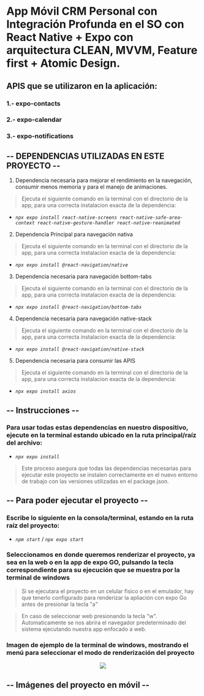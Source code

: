 # App Móvil CRM Personal con Integración Profunda en el SO con React Native + Expo con arquitectura CLEAN, MVVM, Feature first + Atomic Design.

## APIS que se utilizaron en la aplicación:
### 1.- expo-contacts
### 2.- expo-calendar
### 3.- expo-notifications

## -- DEPENDENCIAS UTILIZADAS EN ESTE PROYECTO -- 
1. Dependencia necesaria para mejorar el rendimiento en la navegación, consumir menos memoria y para el manejo de animaciones. 
> Ejecuta el siguiente comando en la terminal con el directorio de la app, para una correcta instalacion exacta de la dependencia:
- _`npx expo install react-native-screens react-native-safe-area-context react-native-gesture-handler react-native-reanimated`_

2. Dependencia Principal para navegación nativa
> Ejecuta el siguiente comando en la terminal con el directorio de la app, para una correcta instalacion exacta de la dependencia:
- _`npx expo install @react-navigation/native`_

3. Dependencia necesaria para navegación bottom-tabs
> Ejecuta el siguiente comando en la terminal con el directorio de la app, para una correcta instalacion exacta de la dependencia:
- _`npx expo install @react-navigation/bottom-tabs`_

4. Dependencia necesaria para navegación native-stack
> Ejecuta el siguiente comando en la terminal con el directorio de la app, para una correcta instalacion exacta de la dependencia:
- _`npx expo install @react-navigation/native-stack`_

5. Dependencia necesaria para consumir las APIS
> Ejecuta el siguiente comando en la terminal con el directorio de la app, para una correcta instalacion exacta de la dependencia:
- _`npx expo install axios`_

## -- Instrucciones --
### Para usar todas estas dependencias en nuestro dispositivo, ejecute en la terminal estando ubicado en la ruta principal/raíz del archivo:
- _`npx expo install`_
> Este proceso asegura que todas las dependencias necesarias para ejecutar este proyecto se instalen correctamente en el nuevo entorno de trabajo con las versiones utilizadas en el package.json.

## -- Para poder ejecutar el proyecto --
### Escribe lo siguiente en la consola/terminal, estando en la ruta raíz del proyecto:
- _`npm start`_ / _`npx expo start`_

### Seleccionamos en donde queremos renderizar el proyecto, ya sea en la web o en la app de expo GO, pulsando la tecla correspondiente para su ejecución que se muestra por la terminal de windows
> Si se ejecutara el proyecto en un celular fisico o en el emulador, hay que tenerlo configurado para renderizar la apliación con expo Go antes de presionar la tecla "a"

> En caso de seleccionar web presionando la tecla "w". Automaticamente se nos abrira el navegador predeterminado del sistema ejecutando nuestra app enfocado a web.

### Imagen de ejemplo de la terminal de windows, mostrando el menú para seleccionar el modo de renderización del proyecto
<p align="center">
  <img src="https://github.com/user-attachments/assets/31784924-1b08-4004-9498-149573e7b692"/>
</p>

## -- Imágenes del proyecto en móvil --
